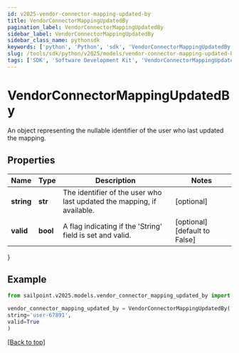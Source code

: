 ```yaml
---
id: v2025-vendor-connector-mapping-updated-by
title: VendorConnectorMappingUpdatedBy
pagination_label: VendorConnectorMappingUpdatedBy
sidebar_label: VendorConnectorMappingUpdatedBy
sidebar_class_name: pythonsdk
keywords: ['python', 'Python', 'sdk', 'VendorConnectorMappingUpdatedBy', 'V2025VendorConnectorMappingUpdatedBy'] 
slug: /tools/sdk/python/v2025/models/vendor-connector-mapping-updated-by
tags: ['SDK', 'Software Development Kit', 'VendorConnectorMappingUpdatedBy', 'V2025VendorConnectorMappingUpdatedBy']
---
```


# VendorConnectorMappingUpdatedBy

An object representing the nullable identifier of the user who last updated the mapping.

## Properties

Name | Type | Description | Notes
------------ | ------------- | ------------- | -------------
**string** | **str** | The identifier of the user who last updated the mapping, if available. | [optional] 
**valid** | **bool** | A flag indicating if the 'String' field is set and valid. | [optional] [default to False]
}

## Example

```python
from sailpoint.v2025.models.vendor_connector_mapping_updated_by import VendorConnectorMappingUpdatedBy

vendor_connector_mapping_updated_by = VendorConnectorMappingUpdatedBy(
string='user-67891',
valid=True
)

```
[[Back to top]](#) 

